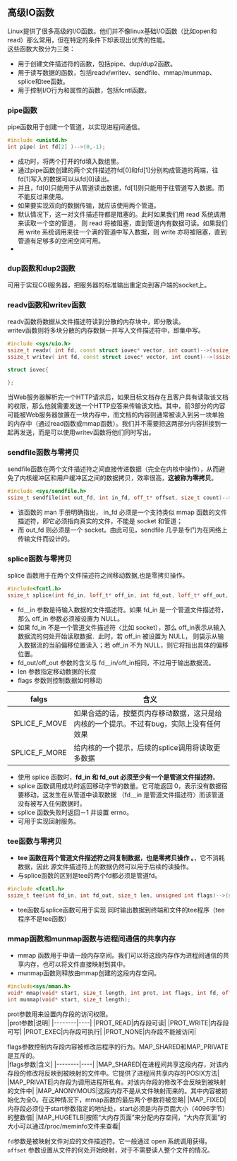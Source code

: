 ## 高级IO函数
Linux提供了很多高级的I/O函数。他们并不像linux基础I/O函数（比如open和read）那么常用，但在特定的条件下却表现出优秀的性能。  
这些函数大致分为三类：  
* 用于创建文件描述符的函数，包括pipe、dup/dup2函数。
* 用于读写数据的函数，包括readv/writev、sendfile、mmap/munmap、splice和tee函数。  
* 用于控制I/O行为和属性的函数，包括fcntl函数。

### pipe函数
<span id="pipe函数"></span>
pipe函数用于创建一个管道，以实现进程间通信。
```CPP
#include <unistd.h>
int pipe( int fd[2] )-->(0,-1);
```
* 成功时，将两个打开的fd填入数组里。  
* 通过pipe函数创建的两个文件描述符fd[0]和fd[1]分别构成管道的两端，往fd[1]写入的数据可以从fd[0]读出。  
* 并且，fd[0]只能用于从管道读出数据，fd[1]则只能用于往管道写入数据。而不能反过来使用。
* 如果要实现双向的数据传输，就应该使用两个管道。
* 默认情况下，这一对文件描述符都是阻塞的。此时如果我们用 read 系统调用来读取一个空的管道，
则 read 将被阻塞，直到管道内有数据可读。如果我们用 write 系统调用来往一个满的管道中写入数据，则 write 亦将被阻塞，直到管道有足够多的空闲空间可用。
*


### dup函数和dup2函数
<span id="dup函数和dup2函数"></span>
可用于实现CGI服务器，把服务器的标准输出重定向到客户端的socket上。

### readv函数和writev函数
<span id="readv函数和writev函数"></span>
readv函数将数据从文件描述符读到分散的内存块中，即分散读。  
writev函数则将多块分散的内存数据一并写入文件描述符中，即集中写。 
```CPP
#include <sys/uio.h>
ssize_t readv( int fd, const struct iovec* vector, int count)-->(ssize_t,-1);
ssize_t writev( int fd, const struct iovec* vector, int count)-->(ssize_t,-1);

struct iovec{

};
```
当Web服务器解析完一个HTTP请求后，如果目标文档存在且客户具有读取该文档的权限，那么他就需要发送一个HTTP应答来传输该文档。其中，前3部分的内容可能被Web服务器放置在一块内存中，而文档的内容则通常被读入到另一块单独的内存中（通过read函数或mmap函数）。我们并不需要把这两部分内容拼接到一起再发送，而是可以使用writev函数将他们同时写出。  

### sendfile函数与零拷贝
<span id="sendfile函数与零拷贝"></span>
sendfile函数在两个文件描述符之间直接传递数据（完全在内核中操作），从而避免了内核缓冲区和用户缓冲区之间的数据拷贝，效率很高，**这被称为零拷贝**。
```CPP
#include <sys/sendfile.h>
ssize_t sendfile(int out_fd, int in_fd, off_t* offset, size_t count)-->(ssize_t, -1);
```
* 该函数的 man 手册明确指出， in_fd 必须是一个支持类似 mmap 函数的文件描述符，即它必须指向真实的文件，不能是 socket 和管道；  
* 而 out_fd 则必须是一个 socket。由此可见，sendfile 几乎是专门为在网络上传输文件而设计的。  

### splice函数与零拷贝
<span id="splice函数与零拷贝"></span>
splice 函数用于在两个文件描述符之间移动数据,也是零拷贝操作。
```CPP
#include<fcntl.h>
ssize_t splice(int fd_in, loff_t* off_in, int fd_out, loff_t* off_out, size_t len, unsigned int flags);
```

* fd＿in 参数是待输入数据的文件描述符。如果 fd_in 是一个管道文件描述符，那么 off_in
参数必须被设置为 NULL。  
* 如果 fd_in 不是一个管道文件描述符〈比如 socket），那么 off_in表示从输入数据流的何处开始读取数据．此时，若 off_in 被设置为 NULL， 则袋示从输入数据流的当前偏移位置读入；若 off_in 不为 NULL，则它将指出具体的偏移位置。
* fd_out/off_out 参数的含义与 fd＿in/off_in相同，不过用于输出数据流。
* len 参数指定移动数据的长度 
* flags 参数则控制数据如何移动

|falgs|含义|
|-----|----|
|SPLICE_F_MOVE|如果合适的话，按整页内存移动数据，这只是给内核的一个提示。不过有bug，实际上没有任何效果|
|SPLICE_F_MORE|给内核的一个提示，后续的splice调用将读取更多数据|

* 使用 splice 函数时，**fd_in 和 fd_out 必须至少有一个是管道文件描述符**。  
* splice 函数调用成功时返回移动字节的数量。它可能返回 0，表示没有数据宿要移动，这发生在从管道中读取数据 （fd＿in 是管道文件描述符〉而该管道没有被写入任何数据时。  
* splice 函数失败时返回－1 并设置 errno。
* 可用于实现回射服务。


### tee函数与零拷贝
<span id="tee函数与零拷贝"></span>
* **tee 函数在两个管道文件描述符之间复制数据，也是零拷贝操作 。**，它不消耗数据，因此
源文件描述符上的数据仍然可以用于后续的读操作。  
* 与splice函数的区别是tee的两个fd都必须是管道fd。  

```CPP
#include <fcntl.h>
ssize_t tee(int fd_in, int fd_out, size_t len, unsigned int flags)-->(ssize_t,0,-1);
```
* tee函数与splice函数可用于实现 同时输出数据到终端和文件的tee程序（tee程序不是tee函数）  


### mmap函数和munmap函数与进程间通信的共享内存
<span id="mmap函数和munmap函数与进程间通信的共享内存"></span>
* mmap 函数用于申请一段内存空间。我们可以将这段内存作为进程间通信的共享内存，也可以将文件直接映射到其中。  
* munmap函数则释放由mmap创建的这段内存空间。  
```CPP
#include<sys/mman.h>
void* mmap(void* start, size_t length, int prot, int flags, int fd, off_t offset);
int munmap(void* start, size_t length);
```
prot参数用来设置内存段的访问权限。  
|prot参数|说明|
|--------|----|
|PROT_READ|内存段可读|
|PROT_WRITE|内存段可写|
|PROT_EXEC|内存段可执行|
|PROT_NONE|内存段不能被访问|

flags参数控制内存段内容被修改后程序的行为。MAP_SHARED和MAP_PRIVATE是互斥的。  
|flags参数|含义|
|--------|----|
|MAP_SHARED|在进程间共享这段内存，对该内存段的修改将反映到被映射的文件中。它提供了进程间共享内存的POSIX方法|
|MAP_PRIVATE|内存段为调用进程所私有。对该内存段的修改不会反映到被映射的文件中|
|MAP_ANONYMOUS|这段内存不是从文件映射而来的。其中内容被初始化为全0。在这种情况下，mmap函数的最后两个参数将被忽略|
|MAP_FIXED|内存段必须位于start参数指定的地址处，start必须是内存页面大小（4096字节）的整数倍|
|MAP_HUGETLB|按照“大内存页面”来分配内存空间，“大内存页面”的大小可以通过/proc/meminfo文件来查看|

`fd`参数是被映射文件对应的文件描述符。它一般通过 open 系统调用获得。  
`offset` 参数设置从文件的何处开始映射，对于不需要读人整个文件的情况。  






